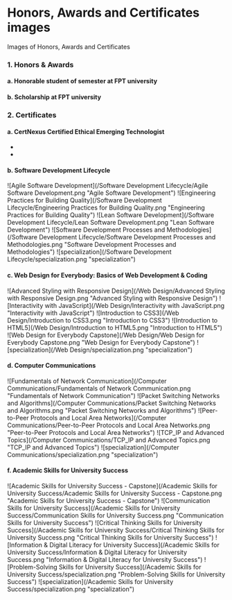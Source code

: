 # Honors, Awards and Certificates images
Images of Honors, Awards and Certificates
### 1. Honors & Awards
#### a. Honorable student of semester at FPT university

#### b. Scholarship at FPT university 


### 2. Certificates
#### a. CertNexus Certified Ethical Emerging Technologist
-
-

#### b. Software Development Lifecycle 
![Agile Software Development](/Software Development Lifecycle/Agile Software Development.png "Agile Software Development")
![Engineering Practices for Building Quality](/Software Development Lifecycle/Engineering Practices for Building Quality.png "Engineering Practices for Building Quality")
![Lean Software Development](/Software Development Lifecycle/Lean Software Development.png "Lean Software Development")
![Software Development Processes and Methodologies](/Software Development Lifecycle/Software Development Processes and Methodologies.png "Software Development Processes and Methodologies")
![specialization](/Software Development Lifecycle/specialization.png "specialization")

#### c. Web Design for Everybody: Basics of Web Development & Coding
![Advanced Styling with Responsive Design](/Web Design/Advanced Styling with Responsive Design.png "Advanced Styling with Responsive Design")
![Interactivity with JavaScript](/Web Design/Interactivity with JavaScript.png "Interactivity with JavaScript")
![Introduction to CSS3](/Web Design/Introduction to CSS3.png "Introduction to CSS3")
![Introduction to HTML5](/Web Design/Introduction to HTML5.png "Introduction to HTML5")
![Web Design for Everybody Capstone](/Web Design/Web Design for Everybody Capstone.png "Web Design for Everybody Capstone")
![specialization](/Web Design/specialization.png "specialization")

#### d. Computer Communications
![Fundamentals of Network Communication](/Computer Communications/Fundamentals of Network Communication.png "Fundamentals of Network Communication")
![Packet Switching Networks and Algorithms](/Computer Communications/Packet Switching Networks and Algorithms.png "Packet Switching Networks and Algorithms")
![Peer-to-Peer Protocols and Local Area Networks](/Computer Communications/Peer-to-Peer Protocols and Local Area Networks.png "Peer-to-Peer Protocols and Local Area Networks")
![TCP_IP and Advanced Topics](/Computer Communications/TCP_IP and Advanced Topics.png "TCP_IP and Advanced Topics")
![specialization](/Computer Communications/specialization.png "specialization")

#### f. Academic Skills for University Success
![Academic Skills for University Success - Capstone](/Academic Skills for University Success/Academic Skills for University Success - Capstone.png "Academic Skills for University Success - Capstone")
![Communication Skills for University Success](/Academic Skills for University Success/Communication Skills for University Success.png "Communication Skills for University Success")
![Critical Thinking Skills for University Success](/Academic Skills for University Success/Critical Thinking Skills for University Success.png "Critical Thinking Skills for University Success")
![Information & Digital Literacy for University Success](/Academic Skills for University Success/Information & Digital Literacy for University Success.png "Information & Digital Literacy for University Success")
![Problem-Solving Skills for University Success](/Academic Skills for University Success/specialization.png "Problem-Solving Skills for University Success")
![specialization](/Academic Skills for University Success/specialization.png "specialization")